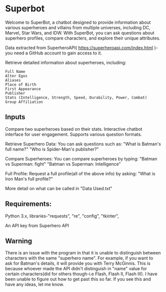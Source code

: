 # Superbot
Welcome to SuperBot, a chatbot designed to provide information about various superheroes and villains from multiple universes, including DC, Marvel, Star Wars, and IDW. With SuperBot, you can ask questions about superhero profiles, compare characters, and explore their unique attributes.

Data extracted from SuperheroAPI( https://superheroapi.com/index.html )-you need a GitHub account to gain access to it.


Retrieve detailed information about superheroes, including:
    
    Full Name
    Alter Egos
    Aliases
    Place of Birth
    First Appearance
    Publisher
    Stats (Intelligence, Strength, Speed, Durability, Power, Combat)
    Group Affiliation

    

## Inputs

Compare two superheroes based on their stats.
Interactive chatbot interface for user engagement.
Supports various question formats.

Retrieve Superhero Data: You can ask questions such as:
"What is Batman's full name?"
"Who is Spider-Man's publisher?"

Compare Superheroes: You can compare superheroes by typing:
"Batman vs Superman: fight"
"Batman vs Superman: Intelligence"

Full Profile: Request a full profile(all of the above info) by asking:
"What is Iron Man's full profile?"

More detail on what can be called in "Data Used.txt"



## Requirements:

Python 3.x,
libraries-"requests", "re", "config", "tkinter",

An API key from Superhero API



## Warning
There is an issue with the program in that it is unable to distinguish between characters with the same "superhero name". For example, if you want to ask for Batman's details, it will provide you with Terry McGinnis. This is because whoever made the API didn't distinguish in "name" value for certain characters(did for others though-i.e Flash, Flash II, Flash III). I have been unable to figure out how to get past this so far. If you see this and have any ideas, let me know.


